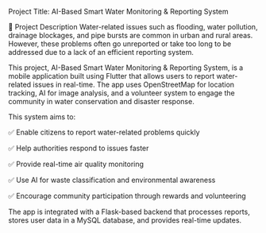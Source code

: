Project Title: AI-Based Smart Water Monitoring & Reporting System

📌 Project Description
Water-related issues such as flooding, water pollution, drainage blockages, and pipe bursts are common in urban and rural areas. However, these problems often go unreported or take too long to be addressed due to a lack of an efficient reporting system.

This project, AI-Based Smart Water Monitoring & Reporting System, is a mobile application built using Flutter that allows users to report water-related issues in real-time. The app uses OpenStreetMap for location tracking, AI for image analysis, and a volunteer system to engage the community in water conservation and disaster response.

This system aims to:

✅ Enable citizens to report water-related problems quickly

✅ Help authorities respond to issues faster

✅ Provide real-time air quality monitoring

✅ Use AI for waste classification and environmental awareness

✅ Encourage community participation through rewards and volunteering

The app is integrated with a Flask-based backend that processes reports, stores user data in a MySQL database, and provides real-time updates.
